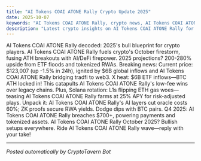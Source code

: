 ```yaml
---
title: "AI Tokens COAI ATONE Rally Crypto Update 2025"
date: 2025-10-07
keywords: "AI Tokens COAI ATONE Rally, crypto news, AI Tokens COAI ATONE Rally 2025, AI trends"
description: "Latest crypto insights on AI Tokens COAI ATONE Rally for 2025"
---
```

<!-- Google tag (gtag.js) -->
<script async src="https://www.googletagmanager.com/gtag/js?id=G-DM704YJT90"></script>
<script>
  window.dataLayer = window.dataLayer || [];
  function gtag(){dataLayer.push(arguments);}
  gtag('js', new Date());

  gtag('config', 'G-DM704YJT90');
</script>

AI Tokens COAI ATONE Rally decoded: 2025's bull blueprint for crypto players. AI Tokens COAI ATONE Rally fuels crypto's October firestorm, fusing ATH breakouts with AI/DeFi firepower. 2025 projections? 200-280% upside from ETF floods and tokenized RWAs. Breaking news: Current price: $123,007 (up -1.5% in 24h), ignited by $6B global inflows and AI Tokens COAI ATONE Rally bridging tradfi to web3. X heat: $6B ETF inflows—BTC ATH locked in! This catapults AI Tokens COAI ATONE Rally's low-fee wins over legacy chains. Plus, Solana rotation: L1s flipping ETH gas woes—teasing AI Tokens COAI ATONE Rally farms at 25% APY for risk-adjusted plays. Unpack it: AI Tokens COAI ATONE Rally's AI layers cut oracle costs 60%; ZK proofs secure RWA yields. Dodge dips with BTC pairs. Q4 2025: AI Tokens COAI ATONE Rally breaches $700+, powering payments and tokenized assets. AI Tokens COAI ATONE Rally October 2025? Bullish setups everywhere. Ride AI Tokens COAI ATONE Rally wave—reply with your take!

<ins class="adsense" data-ad-client="ca-pub-YOUR_ADSENSE_ID" data-ad-slot="YOUR_AD_SLOT" data-ad-format="auto" style="display:block"></ins>
<script>(adsbygoogle = window.adsbygoogle || []).push({});</script>

---
*Posted automatically by CryptoTavern Bot*
